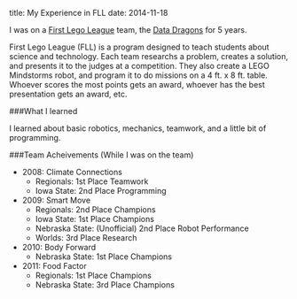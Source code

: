 title: My Experience in FLL
date: 2014-11-18

I was on a [First Lego League](http://www.firstlegoleague.org/) team, the [Data Dragons](http://datadragons.com/) for 5 years.

First Lego League (FLL) is a program designed to teach students about science and technology. Each team researchs a problem, creates a solution, and presents it to the judges at a competition. They also create a LEGO Mindstorms robot, and program it to do missions on a 4 ft. x 8 ft. table. Whoever scores the most points gets an award, whoever has the best presentation gets an award, etc.

###What I learned

I learned about basic robotics, mechanics, teamwork, and a little bit of programming.

###Team Acheivements (While I was on the team)

- 2008: Climate Connections
	- Regionals: 1st Place Teamwork
	- Iowa State: 2nd Place Programming
- 2009: Smart Move
	- Regionals: 2nd Place Champions
	- Iowa State: 1st Place Champions
	- Nebraska State: (Unofficial) 2nd Place Robot Performance
	- Worlds: 3rd Place Research
- 2010: Body Forward
	- Nebraska State: 1st Place Champions
- 2011: Food Factor
	- Regionals: 1st Place Champions
	- Nebraska State: 3rd Place Champions
